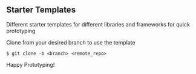## Starter Templates
Different starter templates for different libraries and frameworks for quick prototyping

Clone from your desired branch to use the template

`$ git clone -b <branch> <remote_repo>`

Happy Prototyping!
